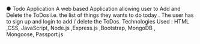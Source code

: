 ●	Todo Application
A web based Application allowing user to Add and Delete  the ToDos i.e. the list of things they wants to do today . The user has to sign up and login to add / delete the ToDos.
            Technologies Used : HTML ,CSS, JavaScript, Node.js ,Express.js ,Bootstrap, MongoDB ,       
            Mongoose, Passport.js
